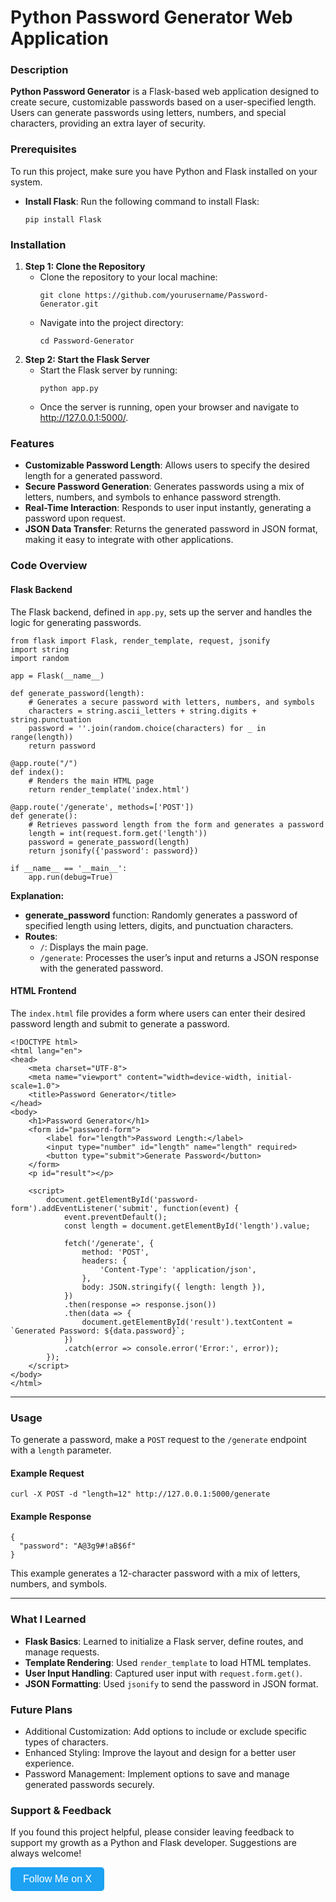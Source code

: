 <h1>Python Password Generator Web Application</h1>

<h3>Description</h3>
<p><strong>Python Password Generator</strong> is a Flask-based web application designed to create secure, customizable passwords based on a user-specified length. Users can generate passwords using letters, numbers, and special characters, providing an extra layer of security.</p>

<h3>Prerequisites</h3>
<p>To run this project, make sure you have Python and Flask installed on your system.</p>
<ul>
    <li><strong>Install Flask</strong>: Run the following command to install Flask:
        <pre><code>pip install Flask</code></pre>
    </li>
</ul>

<h3>Installation</h3>
<ol>
    <li><strong>Step 1: Clone the Repository</strong>
        <ul>
            <li>Clone the repository to your local machine:</li>
            <pre><code>git clone https://github.com/yourusername/Password-Generator.git</code></pre>
            <li>Navigate into the project directory:</li>
            <pre><code>cd Password-Generator</code></pre>
        </ul>
    </li>
    <li><strong>Step 2: Start the Flask Server</strong>
        <ul>
            <li>Start the Flask server by running:</li>
            <pre><code>python app.py</code></pre>
            <li>Once the server is running, open your browser and navigate to <a href="http://127.0.0.1:5000/" target="_blank">http://127.0.0.1:5000/</a>.</li>
        </ul>
    </li>
</ol>

<h3>Features</h3>
<ul>
    <li><strong>Customizable Password Length</strong>: Allows users to specify the desired length for a generated password.</li>
    <li><strong>Secure Password Generation</strong>: Generates passwords using a mix of letters, numbers, and symbols to enhance password strength.</li>
    <li><strong>Real-Time Interaction</strong>: Responds to user input instantly, generating a password upon request.</li>
    <li><strong>JSON Data Transfer</strong>: Returns the generated password in JSON format, making it easy to integrate with other applications.</li>
</ul>

<h3>Code Overview</h3>

<h4>Flask Backend</h4>
<p>The Flask backend, defined in <code>app.py</code>, sets up the server and handles the logic for generating passwords.</p>

<pre><code>from flask import Flask, render_template, request, jsonify
import string
import random

app = Flask(__name__)

def generate_password(length):
    # Generates a secure password with letters, numbers, and symbols
    characters = string.ascii_letters + string.digits + string.punctuation
    password = ''.join(random.choice(characters) for _ in range(length))
    return password

@app.route("/")
def index():
    # Renders the main HTML page
    return render_template('index.html')

@app.route('/generate', methods=['POST'])
def generate():
    # Retrieves password length from the form and generates a password
    length = int(request.form.get('length'))
    password = generate_password(length)
    return jsonify({'password': password})

if __name__ == '__main__':
    app.run(debug=True)
</code></pre>

<p><strong>Explanation:</strong></p>
<ul>
    <li><strong>generate_password</strong> function: Randomly generates a password of specified length using letters, digits, and punctuation characters.</li>
    <li><strong>Routes</strong>:
        <ul>
            <li><code>/</code>: Displays the main page.</li>
            <li><code>/generate</code>: Processes the user’s input and returns a JSON response with the generated password.</li>
        </ul>
    </li>
</ul>

<h4>HTML Frontend</h4>
<p>The <code>index.html</code> file provides a form where users can enter their desired password length and submit to generate a password.</p>

<pre><code>&lt;!DOCTYPE html&gt;
&lt;html lang="en"&gt;
&lt;head&gt;
    &lt;meta charset="UTF-8"&gt;
    &lt;meta name="viewport" content="width=device-width, initial-scale=1.0"&gt;
    &lt;title&gt;Password Generator&lt;/title&gt;
&lt;/head&gt;
&lt;body&gt;
    &lt;h1&gt;Password Generator&lt;/h1&gt;
    &lt;form id="password-form"&gt;
        &lt;label for="length"&gt;Password Length:&lt;/label&gt;
        &lt;input type="number" id="length" name="length" required&gt;
        &lt;button type="submit"&gt;Generate Password&lt;/button&gt;
    &lt;/form&gt;
    &lt;p id="result"&gt;&lt;/p&gt;

    &lt;script&gt;
        document.getElementById('password-form').addEventListener('submit', function(event) {
            event.preventDefault();
            const length = document.getElementById('length').value;

            fetch('/generate', {
                method: 'POST',
                headers: {
                    'Content-Type': 'application/json',
                },
                body: JSON.stringify({ length: length }),
            })
            .then(response =&gt; response.json())
            .then(data =&gt; {
                document.getElementById('result').textContent = `Generated Password: ${data.password}`;
            })
            .catch(error =&gt; console.error('Error:', error));
        });
    &lt;/script&gt;
&lt;/body&gt;
&lt;/html&gt;
</code></pre>

---

<h3>Usage</h3>
<p>To generate a password, make a <code>POST</code> request to the <code>/generate</code> endpoint with a <code>length</code> parameter.</p>

<h4>Example Request</h4>
<pre><code>curl -X POST -d "length=12" http://127.0.0.1:5000/generate</code></pre>

<h4>Example Response</h4>
<pre><code>{
  "password": "A@3g9#!aB$6f"
}
</code></pre>
<p>This example generates a 12-character password with a mix of letters, numbers, and symbols.</p>

---

<h3>What I Learned</h3>
<ul>
    <li><strong>Flask Basics</strong>: Learned to initialize a Flask server, define routes, and manage requests.</li>
    <li><strong>Template Rendering</strong>: Used <code>render_template</code> to load HTML templates.</li>
    <li><strong>User Input Handling</strong>: Captured user input with <code>request.form.get()</code>.</li>
    <li><strong>JSON Formatting</strong>: Used <code>jsonify</code> to send the password in JSON format.</li>
</ul>

<h3>Future Plans</h3>
<ul>
    <li>Additional Customization: Add options to include or exclude specific types of characters.</li>
    <li>Enhanced Styling: Improve the layout and design for a better user experience.</li>
    <li>Password Management: Implement options to save and manage generated passwords securely.</li>
</ul>

<h3>Support & Feedback</h3>
<p>If you found this project helpful, please consider leaving feedback to support my growth as a Python and Flask developer. Suggestions are always welcome!</p>

<p><a href="https://x.com/kelvinintech" target="_blank" style="text-decoration: none;">
   <button style="background-color: #1DA1F2; color: white; border: none; padding: 10px 20px; font-size: 16px; border-radius: 5px;">
       Follow Me on X
   </button>
</a></p>
